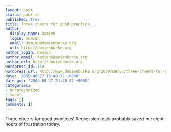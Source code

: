 ```yaml
---
layout: post
status: publish
published: true
title: Three cheers for good practice...
author:
  display_name: Damien
  login: Damien
  email: damien@damienburke.org
  url: http://damienburke.org
author_login: Damien
author_email: damien@damienburke.org
author_url: http://damienburke.org
wordpress_id: 110
wordpress_url: http://www.damienburke.org/2009/08/27/three-cheers-for-good-practice/
date: '2009-08-27 16:48:37 +0000'
date_gmt: '2009-08-27 21:48:37 +0000'
categories:
- Uncategorized
- tweet
tags: []
comments: []
---
```

<p>Three cheers for good practices! Regression tests probably saved me eight hours of frustration today.</p>
